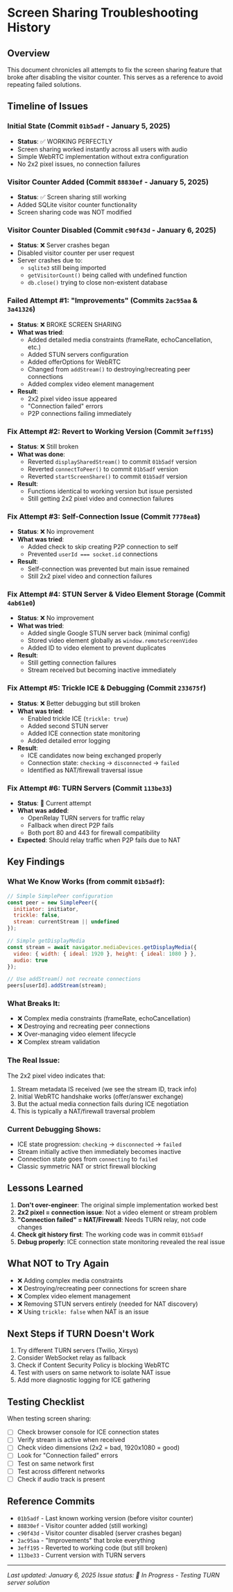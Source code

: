 # Screen Sharing Troubleshooting History

## Overview
This document chronicles all attempts to fix the screen sharing feature that broke after disabling the visitor counter. This serves as a reference to avoid repeating failed solutions.

## Timeline of Issues

### Initial State (Commit `01b5adf` - January 5, 2025)
- **Status**: ✅ WORKING PERFECTLY
- Screen sharing worked instantly across all users with audio
- Simple WebRTC implementation without extra configuration
- No 2x2 pixel issues, no connection failures

### Visitor Counter Added (Commit `88830ef` - January 5, 2025)
- **Status**: ✅ Screen sharing still working
- Added SQLite visitor counter functionality
- Screen sharing code was NOT modified

### Visitor Counter Disabled (Commit `c90f43d` - January 6, 2025)
- **Status**: ❌ Server crashes began
- Disabled visitor counter per user request
- Server crashes due to:
  - `sqlite3` still being imported
  - `getVisitorCount()` being called with undefined function
  - `db.close()` trying to close non-existent database

### Failed Attempt #1: "Improvements" (Commits `2ac95aa` & `3a41326`)
- **Status**: ❌ BROKE SCREEN SHARING
- **What was tried**:
  - Added detailed media constraints (frameRate, echoCancellation, etc.)
  - Added STUN servers configuration
  - Added offerOptions for WebRTC
  - Changed from `addStream()` to destroying/recreating peer connections
  - Added complex video element management
- **Result**: 
  - 2x2 pixel video issue appeared
  - "Connection failed" errors
  - P2P connections failing immediately

### Fix Attempt #2: Revert to Working Version (Commit `3eff195`)
- **Status**: ❌ Still broken
- **What was done**:
  - Reverted `displaySharedStream()` to commit `01b5adf` version
  - Reverted `connectToPeer()` to commit `01b5adf` version  
  - Reverted `startScreenShare()` to commit `01b5adf` version
- **Result**: 
  - Functions identical to working version but issue persisted
  - Still getting 2x2 pixel video and connection failures

### Fix Attempt #3: Self-Connection Issue (Commit `7778ea8`)
- **Status**: ❌ No improvement
- **What was tried**:
  - Added check to skip creating P2P connection to self
  - Prevented `userId === socket.id` connections
- **Result**:
  - Self-connection was prevented but main issue remained
  - Still 2x2 pixel video and connection failures

### Fix Attempt #4: STUN Server & Video Element Storage (Commit `4ab61e0`)
- **Status**: ❌ No improvement
- **What was tried**:
  - Added single Google STUN server back (minimal config)
  - Stored video element globally as `window.remoteScreenVideo`
  - Added ID to video element to prevent duplicates
- **Result**:
  - Still getting connection failures
  - Stream received but becoming inactive immediately

### Fix Attempt #5: Trickle ICE & Debugging (Commit `233675f`)
- **Status**: ❌ Better debugging but still broken
- **What was tried**:
  - Enabled trickle ICE (`trickle: true`)
  - Added second STUN server
  - Added ICE connection state monitoring
  - Added detailed error logging
- **Result**:
  - ICE candidates now being exchanged properly
  - Connection state: `checking` → `disconnected` → `failed`
  - Identified as NAT/firewall traversal issue

### Fix Attempt #6: TURN Servers (Commit `113be33`)
- **Status**: 🔄 Current attempt
- **What was added**:
  - OpenRelay TURN servers for traffic relay
  - Fallback when direct P2P fails
  - Both port 80 and 443 for firewall compatibility
- **Expected**: Should relay traffic when P2P fails due to NAT

## Key Findings

### What We Know Works (from commit `01b5adf`):
```javascript
// Simple SimplePeer configuration
const peer = new SimplePeer({
  initiator: initiator,
  trickle: false,
  stream: currentStream || undefined
});

// Simple getDisplayMedia
const stream = await navigator.mediaDevices.getDisplayMedia({
  video: { width: { ideal: 1920 }, height: { ideal: 1080 } },
  audio: true
});

// Use addStream() not recreate connections
peers[userId].addStream(stream);
```

### What Breaks It:
- ❌ Complex media constraints (frameRate, echoCancellation)
- ❌ Destroying and recreating peer connections
- ❌ Over-managing video element lifecycle
- ❌ Complex stream validation

### The Real Issue:
The 2x2 pixel video indicates that:
1. Stream metadata IS received (we see the stream ID, track info)
2. Initial WebRTC handshake works (offer/answer exchange)
3. But the actual media connection fails during ICE negotiation
4. This is typically a NAT/firewall traversal problem

### Current Debugging Shows:
- ICE state progression: `checking` → `disconnected` → `failed`
- Stream initially active then immediately becomes inactive
- Connection state goes from `connecting` to `failed`
- Classic symmetric NAT or strict firewall blocking

## Lessons Learned

1. **Don't over-engineer**: The original simple implementation worked best
2. **2x2 pixel = connection issue**: Not a video element or stream problem
3. **"Connection failed" = NAT/Firewall**: Needs TURN relay, not code changes
4. **Check git history first**: The working code was in commit `01b5adf`
5. **Debug properly**: ICE connection state monitoring revealed the real issue

## What NOT to Try Again

- ❌ Adding complex media constraints
- ❌ Destroying/recreating peer connections for screen share
- ❌ Complex video element management
- ❌ Removing STUN servers entirely (needed for NAT discovery)
- ❌ Using `trickle: false` when NAT is an issue

## Next Steps if TURN Doesn't Work

1. Try different TURN servers (Twilio, Xirsys)
2. Consider WebSocket relay as fallback
3. Check if Content Security Policy is blocking WebRTC
4. Test with users on same network to isolate NAT issue
5. Add more diagnostic logging for ICE gathering

## Testing Checklist

When testing screen sharing:
- [ ] Check browser console for ICE connection states
- [ ] Verify stream is active when received
- [ ] Check video dimensions (2x2 = bad, 1920x1080 = good)
- [ ] Look for "Connection failed" errors
- [ ] Test on same network first
- [ ] Test across different networks
- [ ] Check if audio track is present

## Reference Commits

- `01b5adf` - Last known working version (before visitor counter)
- `88830ef` - Visitor counter added (still working)
- `c90f43d` - Visitor counter disabled (server crashes began)
- `2ac95aa` - "Improvements" that broke everything
- `3eff195` - Reverted to working code (but still broken)
- `113be33` - Current version with TURN servers

---

*Last updated: January 6, 2025*
*Issue status: 🔄 In Progress - Testing TURN server solution*